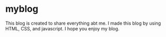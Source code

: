 # myblog
This blog is created to share everything abt me.
I made this blog by using HTML, CSS, and javascript.
I hope you enjoy my blog.  
